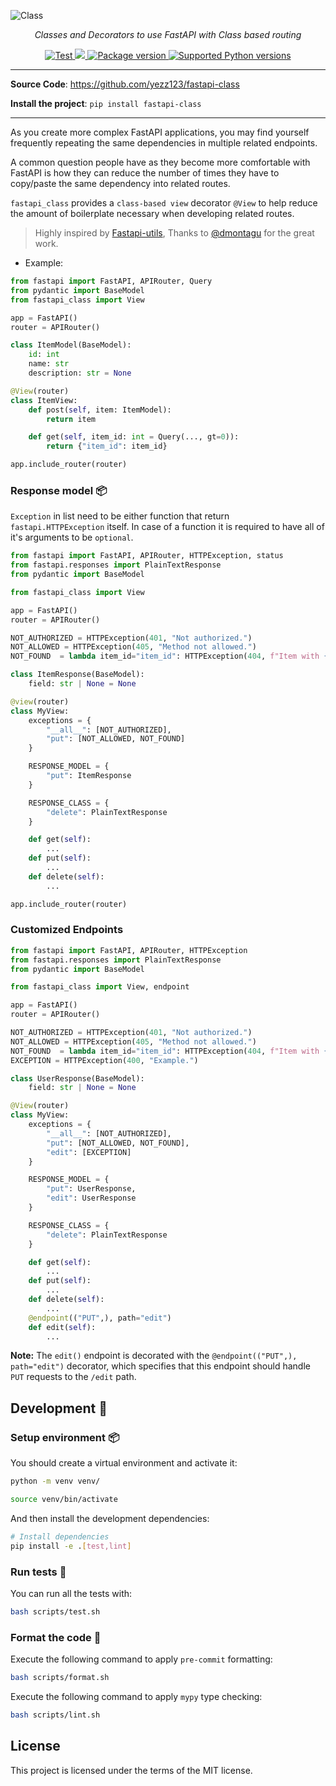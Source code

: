 ![Class](https://user-images.githubusercontent.com/52716203/137606695-f110f129-08b1-45f3-a445-962c1f28378c.png)

<p align="center">
    <em>Classes and Decorators to use FastAPI with Class based routing</em>
</p>

<p align="center">
<a href="https://github.com/yezz123/fastapi-class/actions/workflows/test.yml" target="_blank">
    <img src="https://github.com/yezz123/fastapi-class/actions/workflows/test.yml/badge.svg" alt="Test">
</a>
<a href="https://codecov.io/gh/yezz123/fastapi-class">
    <img src="https://codecov.io/gh/yezz123/fastapi-class/branch/main/graph/badge.svg"/>
</a>
<a href="https://pypi.org/project/fastapi-class" target="_blank">
    <img src="https://img.shields.io/pypi/v/fastapi-class?color=%2334D058&label=pypi%20package" alt="Package version">
</a>
<a href="https://pypi.org/project/fastapi-class" target="_blank">
    <img src="https://img.shields.io/pypi/pyversions/fastapi-class.svg?color=%2334D058" alt="Supported Python versions">
</a>
</p>

---

**Source Code**: <https://github.com/yezz123/fastapi-class>

**Install the project**: `pip install fastapi-class`

---

As you create more complex FastAPI applications, you may find yourself frequently repeating the same dependencies in multiple related endpoints.

A common question people have as they become more comfortable with FastAPI is how they can reduce the number of times they have to copy/paste the same dependency into related routes.

`fastapi_class` provides a `class-based view` decorator `@View` to help reduce the amount of boilerplate necessary when developing related routes.

> Highly inspired by [Fastapi-utils](https://fastapi-utils.davidmontague.xyz/user-guide/class-based-views/), Thanks to [@dmontagu](https://github.com/dmontagu) for the great work.

- Example:

```python
from fastapi import FastAPI, APIRouter, Query
from pydantic import BaseModel
from fastapi_class import View

app = FastAPI()
router = APIRouter()

class ItemModel(BaseModel):
    id: int
    name: str
    description: str = None

@View(router)
class ItemView:
    def post(self, item: ItemModel):
        return item

    def get(self, item_id: int = Query(..., gt=0)):
        return {"item_id": item_id}

app.include_router(router)
```

### Response model 📦

`Exception` in list need to be either function that return `fastapi.HTTPException` itself. In case of a function it is required to have all of it's arguments to be `optional`.

```py
from fastapi import FastAPI, APIRouter, HTTPException, status
from fastapi.responses import PlainTextResponse
from pydantic import BaseModel

from fastapi_class import View

app = FastAPI()
router = APIRouter()

NOT_AUTHORIZED = HTTPException(401, "Not authorized.")
NOT_ALLOWED = HTTPException(405, "Method not allowed.")
NOT_FOUND  = lambda item_id="item_id": HTTPException(404, f"Item with {item_id} not found.")

class ItemResponse(BaseModel):
    field: str | None = None

@view(router)
class MyView:
    exceptions = {
        "__all__": [NOT_AUTHORIZED],
        "put": [NOT_ALLOWED, NOT_FOUND]
    }

    RESPONSE_MODEL = {
        "put": ItemResponse
    }

    RESPONSE_CLASS = {
        "delete": PlainTextResponse
    }

    def get(self):
        ...
    def put(self):
        ...
    def delete(self):
        ...

app.include_router(router)
```

### Customized Endpoints

```py
from fastapi import FastAPI, APIRouter, HTTPException
from fastapi.responses import PlainTextResponse
from pydantic import BaseModel

from fastapi_class import View, endpoint

app = FastAPI()
router = APIRouter()

NOT_AUTHORIZED = HTTPException(401, "Not authorized.")
NOT_ALLOWED = HTTPException(405, "Method not allowed.")
NOT_FOUND  = lambda item_id="item_id": HTTPException(404, f"Item with {item_id} not found.")
EXCEPTION = HTTPException(400, "Example.")

class UserResponse(BaseModel):
    field: str | None = None

@View(router)
class MyView:
    exceptions = {
        "__all__": [NOT_AUTHORIZED],
        "put": [NOT_ALLOWED, NOT_FOUND],
        "edit": [EXCEPTION]
    }

    RESPONSE_MODEL = {
        "put": UserResponse,
        "edit": UserResponse
    }

    RESPONSE_CLASS = {
        "delete": PlainTextResponse
    }

    def get(self):
        ...
    def put(self):
        ...
    def delete(self):
        ...
    @endpoint(("PUT",), path="edit")
    def edit(self):
        ...
```

**Note:** The `edit()` endpoint is decorated with the `@endpoint(("PUT",), path="edit")` decorator, which specifies that this endpoint should handle `PUT` requests to the `/edit` path.

## Development 🚧

### Setup environment 📦

You should create a virtual environment and activate it:

```bash
python -m venv venv/
```

```bash
source venv/bin/activate
```

And then install the development dependencies:

```bash
# Install dependencies
pip install -e .[test,lint]
```

### Run tests 🌝

You can run all the tests with:

```bash
bash scripts/test.sh
```

### Format the code 🍂

Execute the following command to apply `pre-commit` formatting:

```bash
bash scripts/format.sh
```

Execute the following command to apply `mypy` type checking:

```bash
bash scripts/lint.sh
```

## License

This project is licensed under the terms of the MIT license.
